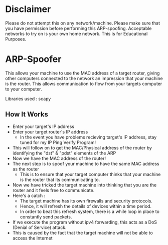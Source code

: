 # Disclaimer
Please do not attempt this on any network/machine. Please make sure that you have permission before performing this ARP-spoofing. Acceptable networks to try on is your own home network. This is for Educational Purposes. 

# ARP-Spoofer
This allows your machine to use the MAC address of a target router, giving other computers connected to the network an impression that your machine is the router. This allows communication to flow from your targets computer to your computer.

Libraries used : scapy

## How It Works
- Enter your target's IP address
- Enter your target router's IP address
    - In the event you have problems recieving target's IP address, stay tuned for my IP Ping Verify Program! 
- This will follow on to get the MAC/Physical address of the router by identifying the "dst" & "pdst" elements of the ARP
- Now we have the MAC address of the router!
- The next step is to spoof your machine to have the same MAC address as the router
    - This is to ensure that your target computer thinks that your machine is the router that its communicating to.
- Now we have tricked the target machine into thinking that you are the router and it feels free to communicate.
- Here's a catch :
    - The target machine has its own firewalls and security protocols.
    - Hence, it will refresh the details of devices within a time period. 
    - In order to beat this refresh system, there is a while loop in place to constantly send packets.
- If we execute the program without ipv4 forwarding, this acts as a DoS (Denial of Service) attack.
- This is caused by the fact that the target machine will not be able to access the Internet
